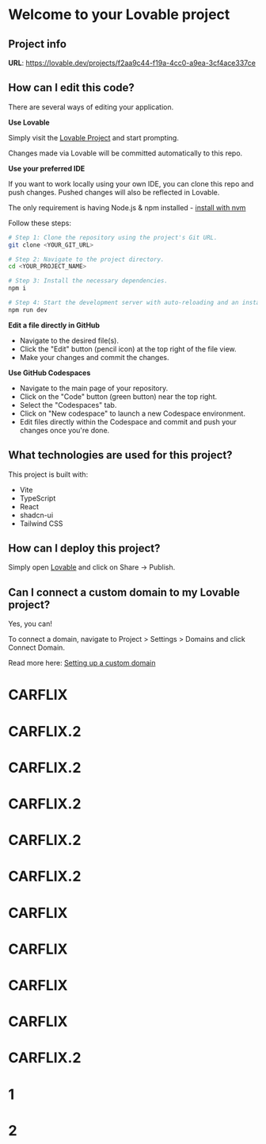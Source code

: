 # Welcome to your Lovable project

## Project info

**URL**: https://lovable.dev/projects/f2aa9c44-f19a-4cc0-a9ea-3cf4ace337ce

## How can I edit this code?

There are several ways of editing your application.

**Use Lovable**

Simply visit the [Lovable Project](https://lovable.dev/projects/f2aa9c44-f19a-4cc0-a9ea-3cf4ace337ce) and start prompting.

Changes made via Lovable will be committed automatically to this repo.

**Use your preferred IDE**

If you want to work locally using your own IDE, you can clone this repo and push changes. Pushed changes will also be reflected in Lovable.

The only requirement is having Node.js & npm installed - [install with nvm](https://github.com/nvm-sh/nvm#installing-and-updating)

Follow these steps:

```sh
# Step 1: Clone the repository using the project's Git URL.
git clone <YOUR_GIT_URL>

# Step 2: Navigate to the project directory.
cd <YOUR_PROJECT_NAME>

# Step 3: Install the necessary dependencies.
npm i

# Step 4: Start the development server with auto-reloading and an instant preview.
npm run dev
```

**Edit a file directly in GitHub**

- Navigate to the desired file(s).
- Click the "Edit" button (pencil icon) at the top right of the file view.
- Make your changes and commit the changes.

**Use GitHub Codespaces**

- Navigate to the main page of your repository.
- Click on the "Code" button (green button) near the top right.
- Select the "Codespaces" tab.
- Click on "New codespace" to launch a new Codespace environment.
- Edit files directly within the Codespace and commit and push your changes once you're done.

## What technologies are used for this project?

This project is built with:

- Vite
- TypeScript
- React
- shadcn-ui
- Tailwind CSS

## How can I deploy this project?

Simply open [Lovable](https://lovable.dev/projects/f2aa9c44-f19a-4cc0-a9ea-3cf4ace337ce) and click on Share -> Publish.

## Can I connect a custom domain to my Lovable project?

Yes, you can!

To connect a domain, navigate to Project > Settings > Domains and click Connect Domain.

Read more here: [Setting up a custom domain](https://docs.lovable.dev/tips-tricks/custom-domain#step-by-step-guide)
# CARFLIX
# CARFLIX.2
# CARFLIX.2
# CARFLIX.2
# CARFLIX.2
# CARFLIX.2
# CARFLIX
# CARFLIX
# CARFLIX
# CARFLIX
# CARFLIX.2
# 1
# 2

